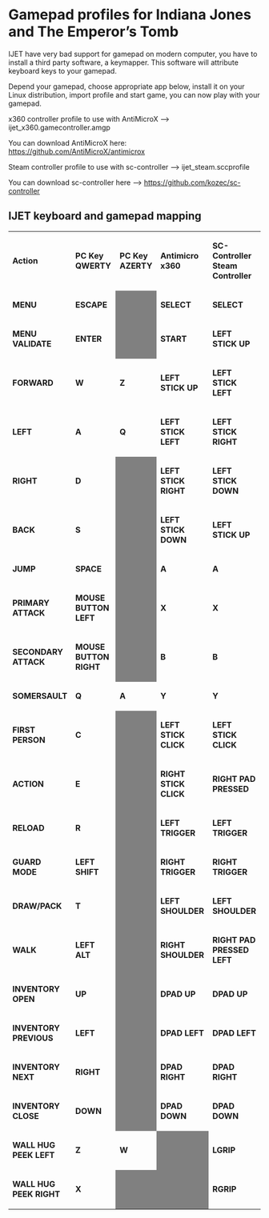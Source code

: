 # Gamepad profiles for Indiana Jones and The Emperor’s Tomb

IJET have very bad support for gamepad on modern computer, you have to install a third party software, a keymapper.
This software will attribute keyboard keys to your gamepad.

Depend your gamepad, choose appropriate app below, install it on your Linux distribution, import profile and start game, you can now play with your gamepad.

x360 controller profile to use with AntiMicroX --> ijet_x360.gamecontroller.amgp

You can download AntiMicroX here: https://github.com/AntiMicroX/antimicrox

Steam controller profile to use with sc-controller --> ijet_steam.sccprofile

You can download sc-controller here --> https://github.com/kozec/sc-controller

## IJET keyboard and gamepad mapping

<table width="574" data-cellpadding="2" data-cellspacing="1" style="background: transparent" data-border="2">
<tbody>
<tr class="odd" style="background: transparent">
<td width="95" style="background: transparent"><p><strong>Action</strong></p></td>
<td width="129" style="background: transparent"><p><strong>PC Key QWERTY</strong></p></td>
<td width="59" style="background: transparent"><p><strong>PC Key AZERTY</strong></p></td>
<td width="123" style="background: transparent"><p><strong>Antimicro x360</strong></p></td>
<td width="141" style="background: transparent"><p><strong>SC-Controller Steam Controller</strong></p></td>
</tr>
<tr class="even" style="background: transparent">
<td width="95" style="background: transparent"><p><strong>MENU</strong></p></td>
<td width="129" style="background: transparent"><p><strong>ESCAPE</strong></p></td>
<td width="59" data-bgcolor="#808080" style="background: #808080"><p><br />
</p></td>
<td width="123" style="background: transparent"><p><strong>SELECT</strong></p></td>
<td width="141" style="background: transparent"><p><strong>SELECT</strong></p></td>
</tr>
<tr class="odd" style="background: transparent">
<td width="95" style="background: transparent"><p><strong>MENU VALIDATE</strong></p></td>
<td width="129" style="background: transparent"><p><strong>ENTER</strong></p></td>
<td width="59" data-bgcolor="#808080" style="background: #808080"><p><br />
</p></td>
<td width="123" style="background: transparent"><p><strong>START</strong></p></td>
<td width="141" style="background: transparent"><p><strong>LEFT STICK UP</strong></p></td>
</tr>
<tr class="even" style="background: transparent">
<td width="95" style="background: transparent"><p><strong>FORWARD</strong></p></td>
<td width="129" style="background: transparent"><p><strong>W</strong></p></td>
<td width="59" style="background: transparent"><p><strong>Z</strong></p></td>
<td width="123" style="background: transparent"><p><strong>LEFT STICK UP</strong></p></td>
<td width="141" style="background: transparent"><p><strong>LEFT STICK LEFT</strong></p></td>
</tr>
<tr class="odd" style="background: transparent">
<td width="95" style="background: transparent"><p><strong>LEFT</strong></p></td>
<td width="129" style="background: transparent"><p><strong>A</strong></p></td>
<td width="59" style="background: transparent"><p><strong>Q</strong></p></td>
<td width="123" style="background: transparent"><p><strong>LEFT STICK LEFT</strong></p></td>
<td width="141" style="background: transparent"><p><strong>LEFT STICK RIGHT</strong></p></td>
</tr>
<tr class="even" style="background: transparent">
<td width="95" style="background: transparent"><p><strong>RIGHT</strong></p></td>
<td width="129" style="background: transparent"><p><strong>D</strong></p></td>
<td width="59" data-bgcolor="#808080" style="background: #808080"><p><br />
</p></td>
<td width="123" style="background: transparent"><p><strong>LEFT STICK RIGHT</strong></p></td>
<td width="141" style="background: transparent"><p><strong>LEFT STICK DOWN</strong></p></td>
</tr>
<tr class="odd" style="background: transparent">
<td width="95" style="background: transparent"><p><strong>BACK</strong></p></td>
<td width="129" style="background: transparent"><p><strong>S</strong></p></td>
<td width="59" data-bgcolor="#808080" style="background: #808080"><p><br />
</p></td>
<td width="123" style="background: transparent"><p><strong>LEFT STICK DOWN</strong></p></td>
<td width="141" style="background: transparent"><p><strong>LEFT STICK UP</strong></p></td>
</tr>
<tr class="even" style="background: transparent">
<td width="95" style="background: transparent"><p><strong>JUMP</strong></p></td>
<td width="129" style="background: transparent"><p><strong>SPACE</strong></p></td>
<td width="59" data-bgcolor="#808080" style="background: #808080"><p><br />
</p></td>
<td width="123" style="background: transparent"><p><strong>A</strong></p></td>
<td width="141" style="background: transparent"><p><strong>A</strong></p></td>
</tr>
<tr class="odd" style="background: transparent">
<td width="95" style="background: transparent"><p><strong>PRIMARY ATTACK</strong></p></td>
<td width="129" style="background: transparent"><p><strong>MOUSE BUTTON LEFT</strong></p></td>
<td width="59" data-bgcolor="#808080" style="background: #808080"><p><br />
</p></td>
<td width="123" style="background: transparent"><p><strong>X</strong></p></td>
<td width="141" style="background: transparent"><p><strong>X</strong></p></td>
</tr>
<tr class="even" style="background: transparent">
<td width="95" style="background: transparent"><p><strong>SECONDARY ATTACK</strong></p></td>
<td width="129" style="background: transparent"><p><strong>MOUSE BUTTON RIGHT</strong></p></td>
<td width="59" data-bgcolor="#808080" style="background: #808080"><p><br />
</p></td>
<td width="123" style="background: transparent"><p><strong>B</strong></p></td>
<td width="141" style="background: transparent"><p><strong>B</strong></p></td>
</tr>
<tr class="odd" style="background: transparent">
<td width="95" style="background: transparent"><p><strong>SOMERSAULT</strong></p></td>
<td width="129" style="background: transparent"><p><strong>Q</strong></p></td>
<td width="59" style="background: transparent"><p><strong>A</strong></p></td>
<td width="123" style="background: transparent"><p><strong>Y</strong></p></td>
<td width="141" style="background: transparent"><p><strong>Y</strong></p></td>
</tr>
<tr class="even" style="background: transparent">
<td width="95" style="background: transparent"><p><strong>FIRST PERSON</strong></p></td>
<td width="129" style="background: transparent"><p><strong>C</strong></p></td>
<td width="59" data-bgcolor="#808080" style="background: #808080"><p><br />
</p></td>
<td width="123" style="background: transparent"><p><strong>LEFT STICK CLICK</strong></p></td>
<td width="141" style="background: transparent"><p><strong>LEFT STICK CLICK</strong></p></td>
</tr>
<tr class="odd" style="background: transparent">
<td width="95" style="background: transparent"><p><strong>ACTION</strong></p></td>
<td width="129" style="background: transparent"><p><strong>E</strong></p></td>
<td width="59" data-bgcolor="#808080" style="background: #808080"><p><br />
</p></td>
<td width="123" style="background: transparent"><p><strong>RIGHT STICK CLICK</strong></p></td>
<td width="141" style="background: transparent"><p><strong>RIGHT PAD PRESSED</strong></p></td>
</tr>
<tr class="even" style="background: transparent">
<td width="95" style="background: transparent"><p><strong>RELOAD</strong></p></td>
<td width="129" style="background: transparent"><p><strong>R</strong></p></td>
<td width="59" data-bgcolor="#808080" style="background: #808080"><p><br />
</p></td>
<td width="123" style="background: transparent"><p><strong>LEFT TRIGGER</strong></p></td>
<td width="141" style="background: transparent"><p><strong>LEFT TRIGGER</strong></p></td>
</tr>
<tr class="odd" style="background: transparent">
<td width="95" style="background: transparent"><p><strong>GUARD MODE</strong></p></td>
<td width="129" style="background: transparent"><p><strong>LEFT SHIFT</strong></p></td>
<td width="59" data-bgcolor="#808080" style="background: #808080"><p><br />
</p></td>
<td width="123" style="background: transparent"><p><strong>RIGHT TRIGGER</strong></p></td>
<td width="141" style="background: transparent"><p><strong>RIGHT TRIGGER</strong></p></td>
</tr>
<tr class="even" style="background: transparent">
<td width="95" style="background: transparent"><p><strong>DRAW/PACK</strong></p></td>
<td width="129" style="background: transparent"><p><strong>T</strong></p></td>
<td width="59" data-bgcolor="#808080" style="background: #808080"><p><br />
</p></td>
<td width="123" style="background: transparent"><p><strong>LEFT SHOULDER</strong></p></td>
<td width="141" style="background: transparent"><p><strong>LEFT SHOULDER</strong></p></td>
</tr>
<tr class="odd" style="background: transparent">
<td width="95" style="background: transparent"><p><strong>WALK</strong></p></td>
<td width="129" style="background: transparent"><p><strong>LEFT ALT</strong></p></td>
<td width="59" data-bgcolor="#808080" style="background: #808080"><p><br />
</p></td>
<td width="123" style="background: transparent"><p><strong>RIGHT SHOULDER</strong></p></td>
<td width="141" style="background: transparent"><p><strong>RIGHT PAD PRESSED LEFT</strong></p></td>
</tr>
<tr class="even" style="background: transparent">
<td width="95" style="background: transparent"><p><strong>INVENTORY OPEN</strong></p></td>
<td width="129" style="background: transparent"><p><strong>UP</strong></p></td>
<td width="59" data-bgcolor="#808080" style="background: #808080"><p><br />
</p></td>
<td width="123" style="background: transparent"><p><strong>DPAD UP</strong></p></td>
<td width="141" style="background: transparent"><p><strong>DPAD UP</strong></p></td>
</tr>
<tr class="odd" style="background: transparent">
<td width="95" style="background: transparent"><p><strong>INVENTORY PREVIOUS</strong></p></td>
<td width="129" style="background: transparent"><p><strong>LEFT</strong></p></td>
<td width="59" data-bgcolor="#808080" style="background: #808080"><p><br />
</p></td>
<td width="123" style="background: transparent"><p><strong>DPAD LEFT</strong></p></td>
<td width="141" style="background: transparent"><p><strong>DPAD LEFT</strong></p></td>
</tr>
<tr class="even" style="background: transparent">
<td width="95" style="background: transparent"><p><strong>INVENTORY NEXT</strong></p></td>
<td width="129" style="background: transparent"><p><strong>RIGHT</strong></p></td>
<td width="59" data-bgcolor="#808080" style="background: #808080"><p><br />
</p></td>
<td width="123" style="background: transparent"><p><strong>DPAD RIGHT</strong></p></td>
<td width="141" style="background: transparent"><p><strong>DPAD RIGHT</strong></p></td>
</tr>
<tr class="odd" style="background: transparent">
<td width="95" style="background: transparent"><p><strong>INVENTORY CLOSE</strong></p></td>
<td width="129" style="background: transparent"><p><strong>DOWN</strong></p></td>
<td width="59" data-bgcolor="#808080" style="background: #808080"><p><br />
</p></td>
<td width="123" style="background: transparent"><p><strong>DPAD DOWN</strong></p></td>
<td width="141" style="background: transparent"><p><strong>DPAD DOWN</strong></p></td>
</tr>
<tr class="even" style="background: transparent">
<td width="95" style="background: transparent"><p><strong>WALL HUG PEEK LEFT</strong></p></td>
<td width="129" style="background: transparent"><p><strong>Z</strong></p></td>
<td width="59" style="background: transparent"><p><strong>W</strong></p></td>
<td width="123" data-bgcolor="#808080" style="background: #808080"><p><br />
</p></td>
<td width="141" style="background: transparent"><p><strong>LGRIP</strong></p></td>
</tr>
<tr class="odd" style="background: transparent">
<td width="95" style="background: transparent"><p><strong>WALL HUG PEEK RIGHT</strong></p></td>
<td width="129" style="background: transparent"><p><strong>X</strong></p></td>
<td width="59" data-bgcolor="#808080" style="background: #808080"><p><br />
</p></td>
<td width="123" data-bgcolor="#808080" style="background: #808080"><p><br />
</p></td>
<td width="141" style="background: transparent"><p><strong>RGRIP</strong></p></td>
</tr>
</tbody>
</table>
